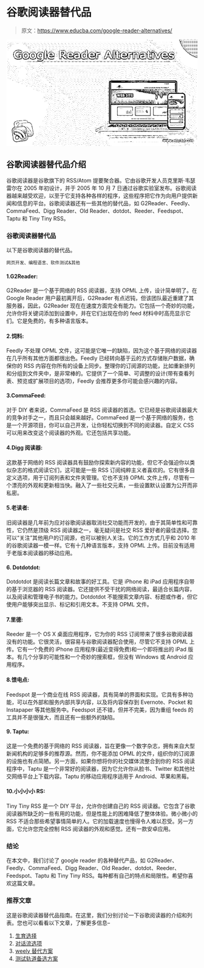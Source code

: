 # 谷歌阅读器替代品

> 原文：<https://www.educba.com/google-reader-alternatives/>

![Google Reader Alternatives](img/42b5eeb35c80c0f88cab75defa0a505e.png)



## 谷歌阅读器替代品介绍

谷歌阅读器是谷歌旗下的 RSS/Atom 提要聚合器。它由谷歌开发人员克里斯·韦瑟雷尔在 2005 年初设计，并于 2005 年 10 月 7 日通过谷歌实验室发布。谷歌阅读器越来越受欢迎，以至于它支持各种各样的程序，这些程序把它作为向用户提供新闻和信息的平台。谷歌阅读器还有一些其他的替代品，如 G2Reader、Feedly、CommaFeed、Digg Reader、Old Reader、dotdot、Reeder、Feedspot、Taptu 和 Tiny Tiny RSS。

### 谷歌阅读器替代品

以下是谷歌阅读器的替代品。

<small>网页开发、编程语言、软件测试&其他</small>

#### 1.G2Reader:

G2Reader 是一个基于网络的 RSS 阅读器，支持 OPML 上传，设计简单明了。在 Google Reader 用户最初离开后，G2Reader 有点迟钝，但该团队最近重建了其服务器，因此，G2Reader 现在在速度方面完全有能力。它包括一个奇妙的功能，允许你将关键词添加到设置中，并在它们出现在你的 feed 材料中时高亮显示它们。它是免费的，有多种语言版本。

#### 2.饲料:

Feedly 不处理 OPML 文件，这可能是它唯一的缺陷，因为这个基于网络的阅读器在几乎所有其他方面都很出色。Feedly 已经转向基于云的方式存储账户数据，确保你的 RSS 内容在你所有的设备上同步。整理你的订阅源的功能，比如重新排列和分组到文件夹中，是非常棒的。它提供了一个简单、可调整的设计(带有查看列表、预览或扩展项目的选项)，Feedly 会推荐更多你可能会感兴趣的内容。

#### 3.CommaFeed:

对于 DIY 者来说，CommaFeed 是 RSS 阅读器的首选。它已经是谷歌阅读器最大的竞争对手之一，而且只会越来越好。CommaFeed 是一个基于网络的服务，也是一个开源项目，你可以自己开发，让你轻松切换到不同的阅读器。自定义 CSS 可以用来改变这个阅读器的外观。它还包括共享功能。

#### 4.Digg 阅读器:

这款基于网络的 RSS 阅读器具有鼓励你探索新内容的功能，但它不会强迫你以类似杂志的格式阅读它们，这可能是一些 RSS 订阅纯粹主义者喜欢的。它有很多自定义选项，用于订阅列表和文件夹管理。它也不支持 OPML 文件上传，尽管有一个漂亮的外观和更新相当快。融入了一些社交元素，一些设置默认设置为公开而非私密。

#### 5.老读者:

旧阅读器是几年前为应对谷歌阅读器取消社交功能而开发的，由于其简单性和可靠性，它仍然是顶级 RSS 阅读器之一，毫无疑问是社交 RSS 爱好者的最佳选择。您可以“关注”其他用户的订阅源，也可以被别人关注。它的工作方式几乎和 2010 年的谷歌阅读器一模一样。它有十几种语言版本，支持 OPML 上传。目前没有适用于老版本阅读器的移动应用。

#### 6\. Dotdotdot:

Dotdotdot 是阅读长篇文章和故事的好工具。它是 iPhone 和 iPad 应用程序自带的基于浏览器的 RSS 阅读器。它还提供不受干扰的网络阅读，最适合长篇内容，以及阅读和管理电子书的能力。Dotdotdot 不能搜索文章内容、标题或作者，但它使用户能够突出显示、标记和引用文本。不支持 OPML 文件。

#### 7.里德:

Reeder 是一个 OS X 桌面应用程序，它为你的 RSS 订阅带来了很多谷歌阅读器没有的功能。它很灵活，很容易与谷歌阅读器配合使用，尽管它不支持 OPML 上传。它有一个免费的 iPhone 应用程序(最近变得免费)和一个即将推出的 iPad 版本。有几个分享的可能性和一个奇妙的搜索框，但没有 Windows 或 Android 应用程序。

#### 8.馈电点:

Feedspot 是一个商业在线 RSS 阅读器，具有简单的界面和实现。它具有多种功能，可以在外部和服务内部共享内容，以及将内容保存到 Evernote、Pocket 和 Instapaper 等其他服务中。Feedspot 还不错，但并不完美，因为重组 feeds 的工具并不是很强大，而且还有一些额外的缺陷。

#### 9\. Taptu:

这是一个免费的基于网络的 RSS 阅读器，旨在更像一个数字杂志，拥有来自大型新闻机构的足够多的推荐源。然而，你不能添加 OPML 的文件，组织你的订阅源的设施也有点简陋。另一方面，如果你想将你的社交媒体流整合到你的 RSS 阅读程序中，Taptu 是一个非常好的阅读器，因为它允许你从脸书、Twitter 和其他社交网络平台上下载内容。Taptu 的移动应用程序适用于 Android、苹果和黑莓。

#### 10.小小小小 RS:

Tiny Tiny RSS 是一个 DIY 平台，允许你创建自己的 RSS 阅读器。它包含了谷歌阅读器所缺乏的一些有用的功能，但是性能上的困难降低了整体体验。微小微小的 RSS 不适合那些希望事情简单的人。它的加载速度也慢得令人难以忍受。另一方面，它允许您完全控制 RSS 阅读器的外观和感觉。还有一款安卓应用。

### 结论

在本文中，我们讨论了 google reader 的各种替代产品，如 G2Reader、Feedly、CommaFeed、Digg Reader、Old Reader、dotdot、Reeder、Feedspot、Taptu 和 Tiny Tiny RSS。每种都有自己的特点和局限性。希望你喜欢这篇文章。

### 推荐文章

这是谷歌阅读器替代品指南。在这里，我们分别讨论一下谷歌阅读器的介绍和列表。您也可以看看以下文章，了解更多信息–

1.  [生育选择](https://www.educba.com/procreate-alternatives/)
2.  [对话流选项](https://www.educba.com/dialogflow-alternatives/)
3.  [weely 替代方案](https://www.educba.com/weebly-alternatives/)
4.  [测试轨道备选方案](https://www.educba.com/testrail-alternatives/)





